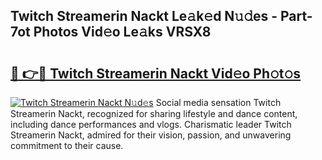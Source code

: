 ## Twitch Streamerin Nackt Le𝚊k𝚎d N𝚞𝚍es - Part-7ot Photos Vid𝚎o Le𝚊ks VRSX8

# <h2><a href="http://fb2kvn.evod.top/?m=Twitch+Streamerin+Nackt">🔗 👉🔴 Twitch Streamerin Nackt Vid𝚎o Ph𝚘t𝚘s</a></h2>

[![Twitch Streamerin Nackt N𝚞d𝚎s](https://i.imgur.com/8V9OHl7.gif)](http://fb2kvn.evod.top/?m=Twitch+Streamerin+Nackt)
Social media sensation Twitch Streamerin Nackt, recognized for sharing lifestyle and dance content, including dance performances and vlogs. Charismatic leader Twitch Streamerin Nackt, admired for their vision, passion, and unwavering commitment to their cause. 
